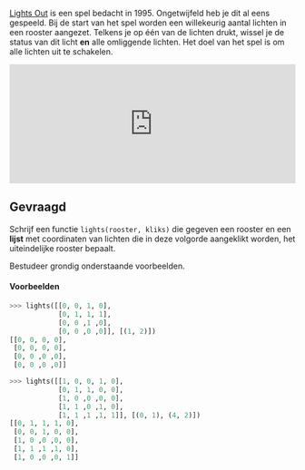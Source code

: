 <a href="https://en.wikipedia.org/wiki/Lights_Out_(game)" target="_blank">Lights Out</a> is een spel bedacht in 1995.
Ongetwijfeld heb je dit al eens gespeeld. Bij de start van het spel worden een willekeurig aantal lichten in een rooster aangezet.
Telkens je op één van de lichten drukt, wissel je de status van dit licht **en** alle omliggende lichten. Het doel van het spel is om alle lichten uit te schakelen.

<iframe width="100%" height="210" src="https://dieterpi.github.io/dodona-lights-out/" frameborder="0" ></iframe>

## Gevraagd
Schrijf een functie `lights(rooster, kliks)` die gegeven een rooster en een **lijst** met coordinaten van lichten die in deze volgorde aangeklikt worden, het uiteindelijke rooster bepaalt.

Bestudeer grondig onderstaande voorbeelden.

#### Voorbeelden

```python
>>> lights([[0, 0, 1, 0], 
            [0, 1, 1, 1],
            [0, 0 ,1 ,0],
            [0, 0 ,0 ,0]], [(1, 2)])
[[0, 0, 0, 0], 
 [0, 0, 0, 0],
 [0, 0 ,0 ,0],
 [0, 0 ,0 ,0]]
```


```python
>>> lights([[1, 0, 0, 1, 0], 
            [0, 1, 1, 0, 0],
            [1, 0 ,0 ,0, 0],
            [1, 1 ,0 ,1, 0],
            [1, 1 ,1 ,1, 1]], [(0, 1), (4, 2)])
[[0, 1, 1, 1, 0], 
 [0, 0, 1, 0, 0],
 [1, 0 ,0 ,0, 0],
 [1, 1 ,1 ,1, 0],
 [1, 0 ,0 ,0, 1]]
```

